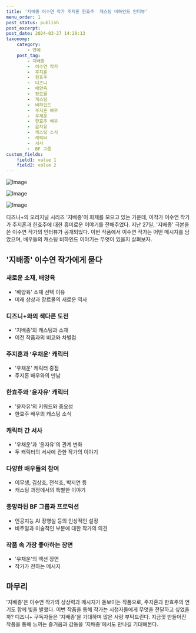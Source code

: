 ```yaml
---
title: '지배종 이수연 작가 주지혼 한효주  캐스팅 비하인드 인터뷰'
menu_order: 1
post_status: publish
post_excerpt: 
post_date: 2024-03-27 14:29:13
taxonomy:
    category:
        - 연예
    post_tag:
        - 지배종
        -  이수연 작가
        -  주지혼
        -  한효주
        -  디즈니
        -  배양육
        -  장르물
        -  캐스팅
        -  비하인드
        -  주지혼 배우
        -  우채운
        -  한효주 배우
        -  윤자유
        -  캐스팅 소식
        -  캐릭터
        -  서사
        -  BF 그룹
custom_fields:
    field1: value 1
    field2: value 2
---
```


![Image](https://ssl.pstatic.net/mimgnews/image/311/2024/03/27/0001707366_001_20240327092901322.jpg?type=w540)

![Image](https://mimgnews.pstatic.net/image/311/2024/03/27/0001707366_002_20240327092901385.jpg?type=w540)

![Image](https://ssl.pstatic.net/mimgnews/image/311/2024/03/27/0001707366_003_20240327092901425.jpg?type=w540)

디즈니+의 오리지널 시리즈 '지배종'이 화제를 모으고 있는 가운데, 이작가 이수연 작가가 주지혼과 한효주에 대한 흥미로운 이야기를 전해주었다. 지난 27일, '지배종' 극본을 쓴 이수연 작가의 인터뷰가 공개되었다. 이번 작품에서 이수연 작가는 어떤 메시지를 담았으며, 배우들의 캐스팅 비하인드 이야기는 무엇이 있을지 살펴보자.
## '지배종' 이수연 작가에게 묻다
### 새로운 소재, 배양육
- '배양육' 소재 선택 이유
- 미래 상상과 장르물의 새로운 역사
### 디즈니+와의 색다른 도전
- '지배종'의 캐스팅과 소재
- 이전 작품과의 비교와 차별점
### 주지혼과 '우채운' 캐릭터
- '우채운' 캐릭터 중점
- 주지혼 배우와의 만남
### 한효주와 '윤자유' 캐릭터
- '윤자유'의 키워드와 중요성
- 한효주 배우의 캐스팅 소식
### 캐릭터 간 서사
- '우채운'과 '윤자유'의 관계 변화
- 두 캐릭터의 서사에 관한 작가의 이야기
### 다양한 배우들의 참여
- 이무생, 김상호, 전석호, 박지연 등
- 캐스팅 과정에서의 특별한 이야기
### 총망라된 BF 그룹과 프로덕션
- 인공지능 AI 장영실 등의 인상적인 설정
- 비주얼과 미술적인 부분에 대한 작가의 의견
### 작품 속 가장 좋아하는 장면
- '우채운'의 액션 장면
- 작가가 전하는 메시지
## 마무리
'지배종'은 이수연 작가의 상상력과 메시지가 돋보이는 작품으로, 주지혼과 한효주의 연기도 함께 빛을 발했다. 이번 작품을 통해 작가는 시청자들에게 무엇을 전달하고 싶었을까? 디즈니+ 구독자들은 '지배종'을 기대하며 많은 사랑 부탁드린다. 지금껏 만들어진 작품을 통해 느끼는 즐거움과 감동을 '지배종'에서도 만나길 기대해본다.
